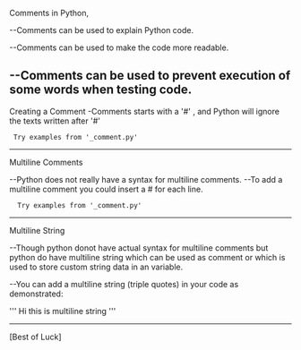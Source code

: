 Comments in Python,


--Comments can be used to explain Python code.

--Comments can be used to make the code more readable.

--Comments can be used to prevent execution of some words when testing code.
--------------------------------------------------------------------------------------------------

Creating a Comment
-Comments starts with a '#' , and Python will ignore the texts written after '#'

     Try examples from '_comment.py'

------------------------------------------------------------------------------------------------------

Multiline Comments

--Python does not really have a syntax for multiline comments.
--To add a multiline comment you could insert a # for each line.

      Try examples from '_comment.py'
-----------------------------------------------------------------------------------------------------

Multiline String

--Though python donot have actual syntax for multiline comments but python do have multiline string which can be used as comment or which is used to store custom string data in an variable.

--You can add a multiline string (triple quotes) in your code as demonstrated:

'''
Hi this is 
multiline
string
'''

------------------------------------------------------------------------------------------------------
[Best of Luck]

